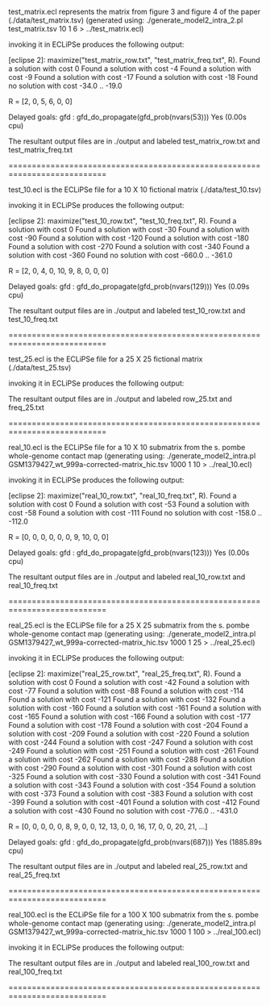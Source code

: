 test_matrix.ecl represents the matrix from figure 3 and figure 4 of the paper (./data/test_matrix.tsv)
(generated using: ./generate_model2_intra_2.pl test_matrix.tsv 10 1 6 > ../test_matrix.ecl)

invoking it in ECLiPSe produces the following output: 

[eclipse 2]: maximize("test_matrix_row.txt", "test_matrix_freq.txt", R).
Found a solution with cost 0
Found a solution with cost -4
Found a solution with cost -9
Found a solution with cost -17
Found a solution with cost -18
Found no solution with cost -34.0 .. -19.0

R = [2, 0, 5, 6, 0, 0]


Delayed goals:
	gfd : gfd_do_propagate(gfd_prob(nvars(53)))
Yes (0.00s cpu)

The resultant output files are in ./output and labeled test_matrix_row.txt and test_matrix_freq.txt

===========================================================================

test_10.ecl is the ECLiPSe file for a 10 X 10 fictional matrix (./data/test_10.tsv)

invoking it in ECLiPSe produces the following output: 

[eclipse 2]: maximize("test_10_row.txt", "test_10_freq.txt", R).
Found a solution with cost 0
Found a solution with cost -30
Found a solution with cost -90
Found a solution with cost -120
Found a solution with cost -180
Found a solution with cost -270
Found a solution with cost -340
Found a solution with cost -360
Found no solution with cost -660.0 .. -361.0

R = [2, 0, 4, 0, 10, 9, 8, 0, 0, 0]


Delayed goals:
	gfd : gfd_do_propagate(gfd_prob(nvars(129)))
Yes (0.09s cpu)

The resultant output files are in ./output and labeled test_10_row.txt and test_10_freq.txt

===========================================================================

test_25.ecl is the ECLiPSe file for a 25 X 25 fictional matrix (./data/test_25.tsv)

invoking it in ECLiPSe produces the following output: 


The resultant output files are in ./output and labeled row_25.txt and freq_25.txt

===========================================================================

real_10.ecl is the ECLiPSe file for a 10 X 10 submatrix from the s. pombe whole-genome contact map
(generating using: ./generate_model2_intra.pl GSM1379427_wt_999a-corrected-matrix_hic.tsv 1000 1 10 > ../real_10.ecl)

invoking it in ECLiPSe produces the following output: 

[eclipse 2]: maximize("real_10_row.txt", "real_10_freq.txt", R).
Found a solution with cost 0
Found a solution with cost -53
Found a solution with cost -58
Found a solution with cost -111
Found no solution with cost -158.0 .. -112.0

R = [0, 0, 0, 0, 0, 0, 9, 10, 0, 0]


Delayed goals:
	gfd : gfd_do_propagate(gfd_prob(nvars(123)))
Yes (0.00s cpu)

The resultant output files are in ./output and labeled real_10_row.txt and real_10_freq.txt

===========================================================================

real_25.ecl is the ECLiPSe file for a 25 X 25 submatrix from the s. pombe whole-genome contact map
(generating using: ./generate_model2_intra.pl GSM1379427_wt_999a-corrected-matrix_hic.tsv 1000 1 25 > ../real_25.ecl)

invoking it in ECLiPSe produces the following output: 

[eclipse 2]: maximize("real_25_row.txt", "real_25_freq.txt", R).
Found a solution with cost 0
Found a solution with cost -42
Found a solution with cost -77
Found a solution with cost -88
Found a solution with cost -114
Found a solution with cost -121
Found a solution with cost -132
Found a solution with cost -160
Found a solution with cost -161
Found a solution with cost -165
Found a solution with cost -166
Found a solution with cost -177
Found a solution with cost -178
Found a solution with cost -204
Found a solution with cost -209
Found a solution with cost -220
Found a solution with cost -244
Found a solution with cost -247
Found a solution with cost -249
Found a solution with cost -251
Found a solution with cost -261
Found a solution with cost -262
Found a solution with cost -288
Found a solution with cost -290
Found a solution with cost -301
Found a solution with cost -325
Found a solution with cost -330
Found a solution with cost -341
Found a solution with cost -343
Found a solution with cost -354
Found a solution with cost -373
Found a solution with cost -383
Found a solution with cost -399
Found a solution with cost -401
Found a solution with cost -412
Found a solution with cost -430
Found no solution with cost -776.0 .. -431.0

R = [0, 0, 0, 0, 0, 8, 9, 0, 0, 12, 13, 0, 0, 16, 17, 0, 0, 20, 21, ...]


Delayed goals:
	gfd : gfd_do_propagate(gfd_prob(nvars(687)))
Yes (1885.89s cpu)

The resultant output files are in ./output and labeled real_25_row.txt and real_25_freq.txt

===========================================================================

real_100.ecl is the ECLiPSe file for a 100 X 100 submatrix from the s. pombe whole-genome contact map
(generating using: ./generate_model2_intra.pl GSM1379427_wt_999a-corrected-matrix_hic.tsv 1000 1 100 > ../real_100.ecl)

invoking it in ECLiPSe produces the following output: 

The resultant output files are in ./output and labeled real_100_row.txt and real_100_freq.txt

===========================================================================